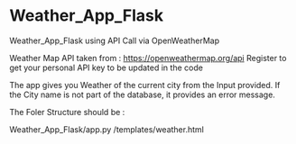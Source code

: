 # Weather_App_Flask
Weather_App_Flask using API Call via OpenWeatherMap

Weather Map API taken from : https://openweathermap.org/api
Register to get your personal API key to be updated in the code

The app gives you Weather of the current city from the Input provided. If the City name is not part of the database, it provides an error message.

The Foler Structure should be : 

Weather_App_Flask/app.py
                 /templates/weather.html
                 
 
